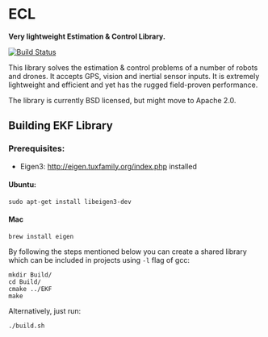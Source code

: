 # ECL

**Very lightweight Estimation & Control Library.**

[![Build Status](https://travis-ci.org/PX4/ecl.svg?branch=master)](https://travis-ci.org/PX4/ecl)

This library solves the estimation & control problems of a number of robots and drones. It accepts GPS, vision and inertial sensor inputs. It is extremely lightweight and efficient and yet has the rugged field-proven performance.

The library is currently BSD licensed, but might move to Apache 2.0.
## Building EKF Library

### Prerequisites:

  * Eigen3: http://eigen.tuxfamily.org/index.php installed

#### Ubuntu:

```
sudo apt-get install libeigen3-dev
```

#### Mac

```
brew install eigen
```


By following the steps mentioned below you can create a shared library which can be included in projects using `-l` flag of gcc:

```
mkdir Build/
cd Build/
cmake ../EKF
make
```

Alternatively, just run:

```
./build.sh
```
